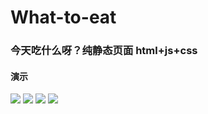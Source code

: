 # What-to-eat
### 今天吃什么呀？纯静态页面 html+js+css

#### 演示
![](https://pic.imgdb.cn/item/62f5107816f2c2beb1b4505d.jpg)
![](https://pic.imgdb.cn/item/62f5109416f2c2beb1b4b917.jpg)
![](https://pic.imgdb.cn/item/62f510b116f2c2beb1b5319c.jpg)
![](https://pic.imgdb.cn/item/62f510d116f2c2beb1b5abc5.jpg)
